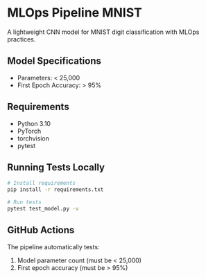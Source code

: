 # MLOps Pipeline MNIST

A lightweight CNN model for MNIST digit classification with MLOps practices.

## Model Specifications
- Parameters: < 25,000
- First Epoch Accuracy: > 95%

## Requirements
- Python 3.10
- PyTorch
- torchvision
- pytest

## Running Tests Locally
```bash
# Install requirements
pip install -r requirements.txt

# Run tests
pytest test_model.py -v
```

## GitHub Actions
The pipeline automatically tests:
1. Model parameter count (must be < 25,000)
2. First epoch accuracy (must be > 95%)
